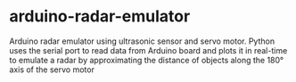# arduino-radar-emulator
Arduino radar emulator using ultrasonic sensor and servo motor. Python uses the serial port to read data from Arduino board and plots it in real-time to emulate a radar by approximating the distance of objects along the 180° axis of the servo motor
